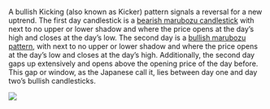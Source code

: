 A bullish Kicking (also known as Kicker) pattern signals a reversal for a new uptrend. The first day candlestick is a [bearish marubozu candlestick](https://www.tradingview.com/chart/?solution=43000583789) with next to no upper or lower shadow and where the price opens at the day’s high and closes at the day’s low. The second day is a [bullish marubozu pattern](https://www.tradingview.com/chart/?solution=43000583786), with next to no upper or lower shadow and where the price opens at the day’s low and closes at the day’s high. Additionally, the second day gaps up extensively and opens above the opening price of the day before. This gap or window, as the Japanese call it, lies between day one and day two’s bullish candlesticks.

![](https://s3.amazonaws.com/cdn.freshdesk.com/data/helpdesk/attachments/production/43140656557/original/tUrpFKwXusW4EOp39ce3ouf3jogSme3zsA.png?1594049462)